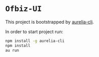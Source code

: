 # `Ofbiz-UI`

This project is bootstrapped by [aurelia-cli](https://github.com/aurelia/cli).

In order to start project run:

```bash
npm install -g aurelia-cli
npm install
au run
```
